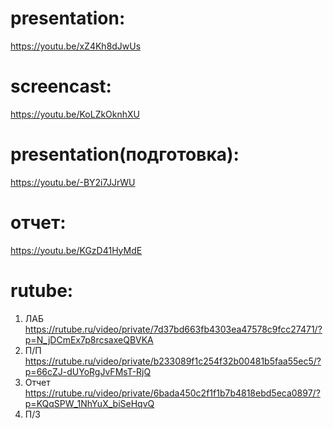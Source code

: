 # presentation:
https://youtu.be/xZ4Kh8dJwUs
# screencast:
https://youtu.be/KoLZkOknhXU

# presentation(подготовка):
https://youtu.be/-BY2i7JJrWU
# отчет:
https://youtu.be/KGzD41HyMdE
# rutube:
 1. ЛАБ https://rutube.ru/video/private/7d37bd663fb4303ea47578c9fcc27471/?p=N_jDCmEx7p8rcsaxeQBVKA
 2. П/П https://rutube.ru/video/private/b233089f1c254f32b00481b5faa55ec5/?p=66cZJ-dUYoRgJvFMsT-RjQ
 3. Отчет https://rutube.ru/video/private/6bada450c2f1f1b7b4818ebd5eca0897/?p=KQqSPW_1NhYuX_biSeHqvQ
 4. П/З 

